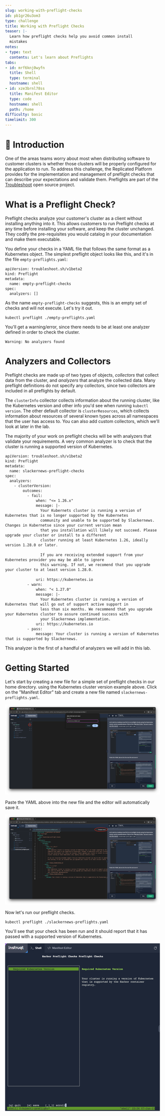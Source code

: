 ```yaml
---
slug: working-with-preflight-checks
id: pb1gr26u3om3
type: challenge
title: Working with Preflight Checks
teaser: |-
  Learn how preflight checks help you avoid common install
  mistakes
notes:
- type: text
  contents: Let's learn about Preflights
tabs:
- id: mrf6knj0wyfn
  title: Shell
  type: terminal
  hostname: shell
- id: xze3brnl78ss
  title: Manifest Editor
  type: code
  hostname: shell
  path: /home
difficulty: basic
timelimit: 300
---
```


👋 Introduction
===============

One of the areas teams worry about most when distributing software
to customer clusters is whether those clusters will be properly
configured for the application to run. To address this challenge,
the Replicated Platform provides for the implementation and
management of preflight checks that can describe your expectations
and validate them. Preflights are part of the
[Troubleshoot](https://troubleshoot.sh) open source project.

What is a Preflight Check?
===========================

Preflight checks analyze your customer's cluster as a client without
installing anything into it. This allows customers to run Preflight
checks at any time before installing your software, and keep the
cluster unchanged. They codify the pre-requisites you would catalog
in your documentation and make them executable.

You define your checks in a YAML file that follows the same format
as a Kubernetes object. The simplest preflight object looks like this,
and it's in the file `empty-preflights.yaml`:

```
apiVersion: troubleshoot.sh/v1beta2
kind: Preflight
metadata:
  name: empty-preflight-checks
spec:
  analyzers: []
```

As the name `empty-preflight-checks` suggests, this is an empty set
of checks and will not execute. Let's try it out.

```
kubectl preflight ./empty-preflights.yaml
```

You'll get a warning/error, since there needs to be at least one analyzer
defined in order to check the cluster.

```
Warning: No analyzers found
```

Analyzers and Collectors
========================

Preflight checks are made up of two types of objects, _collectors_
that collect data from the cluster, and _analyzers_ that analyze
the collected data. Many preflight definitions do not specify any
collectors, since two collectors are included in all preflights
by default.

The `clusterInfo` collector collects information about the running
cluster, like the Kubernetes version and other info you'd see when
running `kubectl version`. The other default collector is
`clusterResources`, which collects information about resources of
several known types across all namespaces that the user has
access to. You can also add custom collectors, which we'll look
at later in the lab.

The majority of your work on preflight checks will be with
analyzers that validate your requirements. A very common analyzer
is to check that the cluster is running a supported version of
Kubernetes.

```
apiVersion: troubleshoot.sh/v1beta2
kind: Preflight
metadata:
  name: slackernews-preflight-checks
spec:
  analyzers:
    - clusterVersion:
        outcomes:
          - fail:
              when: "<= 1.26.x"
              message: |-
                Your Kubernets cluster is running a version of Kubernetes that is no longer supported by the Kubernetes
                community and unable to be supported by Slackernews. Changes in Kubernetse since your current version mean
                that you installation will likely not succeed. Please upgrade your cluster or install to a different
                cluster running at least Kubernetes 1.26, ideally version 1.28.0 or later.

                If you are receiving extended support from your Kubernetes provider you may be able to ignore
                this warning. If not, we recomend that you upgrade your cluster to at least version 1.28.0.

              uri: https://kubernetes.io
          - warn:
              when: "< 1.27.0"
              message: |-
                Your Kubernetes cluster is running a version of Kubernetes that will go out of support active support in
                less than six months. We recommend that you upgrade your Kubernetes cluster to assure continued success with
                your Slackernews implementation.
              uri: https://kubernetes.io
          - pass:
              message: Your cluster is running a version of Kubernetes that is supported by Slackernews.
```

This analyzer is the first of a handful of analyzers we will add in this lab.

Getting Started
===============

Let's start by creating a new file for a simple set of  preflight checks in our
home directory. using the Kubernetes cluster version example above. Click on
the "Manifest Editor" tab and create a new file named
`slackernews-preflights.yaml`.

![Creating the Preflights File](../assets/creating-slackernews-preflights.png)

Paste the YAML above into the new file and the editor will automatically save it.

![Saving the Preflight File](../assets/saving-slackernews-preflights.png)

Now let's run our preflight checks.

```
kubectl preflight ./slackernews-preflights.yaml
```

You'll see that your check has been run and it should report
that it has passed with a supported version of Kubernetes.

![Passing Kubernetes Version Preflight Check](../assets/passing-version-check.png)
